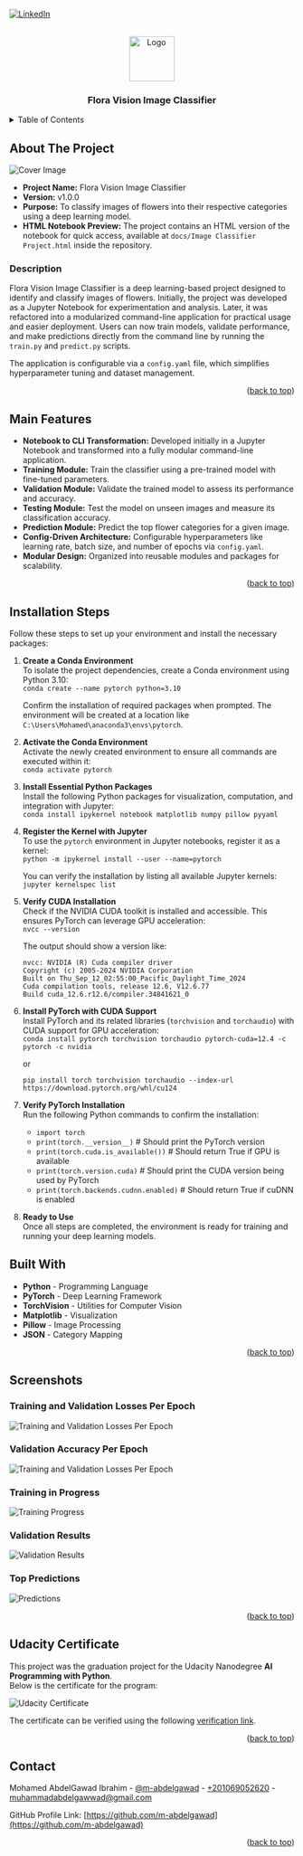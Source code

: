 <!-- PROJECT SHIELDS -->
<!--
*** I'm using markdown "reference style" links for readability.
*** Reference links are enclosed in brackets [ ] instead of parentheses ( ).
*** See the bottom of this document for the declaration of the reference variables.
*** This is an optional, concise syntax you may use.
*** https://www.markdownguide.org/basic-syntax/#reference-style-links
-->

<a name="readme-top"></a>

[![LinkedIn][linkedin-shield]][linkedin-url]

<!-- PROJECT LOGO -->
<br />
<div align="center">
    <img src="readme_files/logo.png" alt="Logo" width="80">

<h3 align="center">Flora Vision Image Classifier</h3>

</div>

<!-- TABLE OF CONTENTS -->
<details>
  <summary>Table of Contents</summary>
  <ol>
    <li><a href="#about-the-project">About The Project</a></li>
    <li><a href="#main-features">Main Features</a></li>
    <li><a href="#installation-steps">Installation Steps</a></li>
    <li><a href="#built-with">Built With</a></li>
    <li><a href="#screenshots">Screenshots</a></li>
    <li><a href="#udacity-certificate">Udacity Certificate</a></li>
    <li><a href="#contact">Contact</a></li>
  </ol> 
</details>

<!-- ABOUT THE PROJECT -->

## About The Project

<img src="readme_files/cover.png" alt="Cover Image">

- **Project Name:** Flora Vision Image Classifier
- **Version:** v1.0.0
- **Purpose:** To classify images of flowers into their respective categories using a deep learning model.
- **HTML Notebook Preview:** The project contains an HTML version of the notebook for quick access, available at `docs/Image Classifier Project.html` inside the repository.

### Description

Flora Vision Image Classifier is a deep learning-based project designed to identify and classify images of flowers.
Initially, the project was developed as a Jupyter Notebook for experimentation and analysis. Later, it was refactored
into a modularized command-line application for practical usage and easier deployment. Users can now train models,
validate performance, and make predictions directly from the command line by running the `train.py` and `predict.py`
scripts.

The application is configurable via a `config.yaml` file, which simplifies hyperparameter tuning and dataset management.

<p align="right">(<a href="#readme-top">back to top</a>)</p>

## Main Features

- **Notebook to CLI Transformation:** Developed initially in a Jupyter Notebook and transformed into a fully modular
  command-line application.
- **Training Module:** Train the classifier using a pre-trained model with fine-tuned parameters.
- **Validation Module:** Validate the trained model to assess its performance and accuracy.
- **Testing Module:** Test the model on unseen images and measure its classification accuracy.
- **Prediction Module:** Predict the top flower categories for a given image.
- **Config-Driven Architecture:** Configurable hyperparameters like learning rate, batch size, and number of epochs
  via `config.yaml`.
- **Modular Design:** Organized into reusable modules and packages for scalability.

<p align="right">(<a href="#readme-top">back to top</a>)</p>

## Installation Steps

Follow these steps to set up your environment and install the necessary packages:

1. **Create a Conda Environment**  
   To isolate the project dependencies, create a Conda environment using Python 3.10:  
   `conda create --name pytorch python=3.10`

   Confirm the installation of required packages when prompted. The environment will be created at a location like `C:\Users\Mohamed\anaconda3\envs\pytorch`.

2. **Activate the Conda Environment**  
   Activate the newly created environment to ensure all commands are executed within it:  
   `conda activate pytorch`

3. **Install Essential Python Packages**  
   Install the following Python packages for visualization, computation, and integration with Jupyter:  
   `conda install ipykernel notebook matplotlib numpy pillow pyyaml`

4. **Register the Kernel with Jupyter**  
   To use the `pytorch` environment in Jupyter notebooks, register it as a kernel:  
   `python -m ipykernel install --user --name=pytorch`

   You can verify the installation by listing all available Jupyter kernels:  
   `jupyter kernelspec list`

5. **Verify CUDA Installation**  
   Check if the NVIDIA CUDA toolkit is installed and accessible. This ensures PyTorch can leverage GPU acceleration:  
   `nvcc --version`

   The output should show a version like:

   ```
   nvcc: NVIDIA (R) Cuda compiler driver
   Copyright (c) 2005-2024 NVIDIA Corporation
   Built on Thu_Sep_12_02:55:00_Pacific_Daylight_Time_2024
   Cuda compilation tools, release 12.6, V12.6.77
   Build cuda_12.6.r12.6/compiler.34841621_0
   ```

6. **Install PyTorch with CUDA Support**  
   Install PyTorch and its related libraries (`torchvision` and `torchaudio`) with CUDA support for GPU acceleration:  
   `conda install pytorch torchvision torchaudio pytorch-cuda=12.4 -c pytorch -c nvidia`
   
   or
   
   `pip install torch torchvision torchaudio --index-url https://download.pytorch.org/whl/cu124  `

7. **Verify PyTorch Installation**  
   Run the following Python commands to confirm the installation:
   - `import torch`
   - `print(torch.__version__)`  # Should print the PyTorch version
   - `print(torch.cuda.is_available())`  # Should return True if GPU is available
   - `print(torch.version.cuda)`  # Should print the CUDA version being used by PyTorch
   - `print(torch.backends.cudnn.enabled)`  # Should return True if cuDNN is enabled

8. **Ready to Use**  
   Once all steps are completed, the environment is ready for training and running your deep learning models.


## Built With

- **Python** - Programming Language
- **PyTorch** - Deep Learning Framework
- **TorchVision** - Utilities for Computer Vision
- **Matplotlib** - Visualization
- **Pillow** - Image Processing
- **JSON** - Category Mapping

<p align="right">(<a href="#readme-top">back to top</a>)</p>

## Screenshots

### Training and Validation Losses Per Epoch

<img src="readme_files/training_and_validation_loss_per_epoch.png" alt="Training and Validation Losses Per Epoch">

### Validation Accuracy Per Epoch

<img src="readme_files/validation_accuracy_perc_per_epoch.png" alt="Training and Validation Losses Per Epoch">

### Training in Progress

<img src="readme_files/training_progress.jpg" alt="Training Progress">

### Validation Results

<img src="readme_files/validation_results.jpg" alt="Validation Results">

### Top Predictions

<img src="readme_files/cover.png" alt="Predictions">

<p align="right">(<a href="#readme-top">back to top</a>)</p>

## Udacity Certificate

This project was the graduation project for the Udacity Nanodegree **AI Programming with Python**.  
Below is the certificate for the program:

<img src="readme_files/ai_programming_with_python_certificate.jpg" alt="Udacity Certificate">

The certificate can be verified using the following [verification link](https://www.udacity.com/certificate/e/ea925be2-fb92-11eb-bc2d-3f0a8c114be8).

<p align="right">(<a href="#readme-top">back to top</a>)</p>

<!-- CONTACT -->

## Contact

Mohamed AbdelGawad Ibrahim - [@m-abdelgawad](https://www.linkedin.com/in/m-abdelgawad/) - <a href="tel:+201069052620">
+201069052620</a> - muhammadabdelgawwad@gmail.com

GitHub Profile Link: [https://github.com/m-abdelgawad](https://github.com/m-abdelgawad)

<p align="right">(<a href="#readme-top">back to top</a>)</p>

<!-- MARKDOWN LINKS & IMAGES -->
<!-- https://www.markdownguide.org/basic-syntax/#reference-style-links -->

[linkedin-shield]: https://img.shields.io/badge/-LinkedIn-black.svg?style=for-the-badge&logo=linkedin&colorB=555
[linkedin-url]: https://www.linkedin.com/in/m-abdelgawad/
